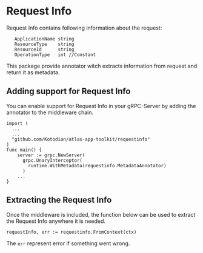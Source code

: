 # Request Info

Request Info contains following information about the request:
```
   ApplicationName string
   ResourceType    string
   ResourceId      string
   OperationType   int //Constant 
```

This package provide annotator witch extracts information from request and return it as metadata.

## Adding support for Request Info

You can enable support for Request Info in your gRPC-Server by adding the annotator to the middleware chain.

```golang
import (
  ...
  ...
  "github.com/Kotodian/atlas-app-toolkit/requestinfo"
)
func main() {
    server := grpc.NewServer(
      grpc.UnaryInterceptor(
        runtime.WithMetadata(requestinfo.MetadataAnnotator)
      )
    ...
}
```

## Extracting the Request Info

Once the middleware is included, the function below can be used to extract the Request Info anywhere it is needed.
```golang
requestInfo, err := requestinfo.FromContext(ctx)
```
The `err` represent error if something went wrong.
